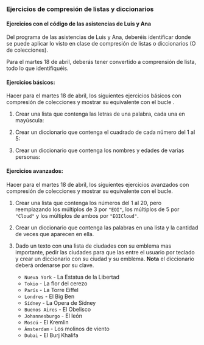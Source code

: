 ### Ejercicios de compresión de listas y diccionarios

#### Ejercicios con el código de las asistencias de Luis y Ana

Del programa de las asistencias de Luis y Ana, deberéis identificar donde se puede aplicar lo visto en clase de compresión de listas o diccionarios (O de colecciones).

Para el martes 18 de abril, deberás tener convertido a comprensión de lista, todo lo que identifiquéis.

#### Ejercicios básicos:

Hacer para el martes 18 de abril, los siguientes ejercicios básicos con compresión de colecciones y mostrar su equivalente con el bucle .

1. Crear una lista que contenga las letras de una palabra, cada una en mayúscula:
   
2. Crear un diccionario que contenga el cuadrado de cada número del 1 al 5:

3. Crear un diccionario que contenga los nombres y edades de varias personas:

#### Ejercicios avanzados:

Hacer para el martes 18 de abril, los siguientes ejercicios avanzados con compresión de colecciones y mostrar su equivalente con el bucle.

1. Crear una lista que contenga los números del 1 al 20, pero reemplazando los múltiplos de 3 por `"EOI"`, los múltiplos de 5 por `"Cloud"` y los múltiplos de ambos por `"EOICloud"`.

2. Crear un diccionario que contenga las palabras en una lista y la cantidad de veces que aparecen en ella.

3. Dado un texto con una lista de ciudades con su emblema mas importante, pedir las ciudades para que las entre el usuario por teclado y crear un diccionario con su ciudad y su emblema. **Nota** el diccionario deberá ordenarse por su clave.

   - `Nueva York` - La Estatua de la Libertad
   - `Tokio` - La flor del cerezo
   - `París` - La Torre Eiffel
   - `Londres` - El Big Ben
   - `Sídney` - La Opera de Sídney
   - `Buenos Aires` - El Obelisco
   - `Johannesburgo` - El león
   - `Moscú` - El Kremlin
   - `Ámsterdam` - Los molinos de viento
   - `Dubai` - El Burj Khalifa

